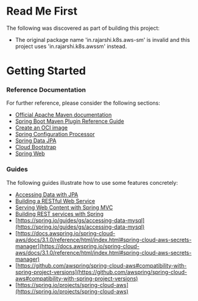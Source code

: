 # Read Me First
The following was discovered as part of building this project:

* The original package name 'in.rajarshi.k8s.aws-sm' is invalid and this project uses 'in.rajarshi.k8s.awssm' instead.

# Getting Started

### Reference Documentation
For further reference, please consider the following sections:

* [Official Apache Maven documentation](https://maven.apache.org/guides/index.html)
* [Spring Boot Maven Plugin Reference Guide](https://docs.spring.io/spring-boot/docs/3.2.2/maven-plugin/reference/html/)
* [Create an OCI image](https://docs.spring.io/spring-boot/docs/3.2.2/maven-plugin/reference/html/#build-image)
* [Spring Configuration Processor](https://docs.spring.io/spring-boot/docs/3.2.2/reference/htmlsingle/index.html#appendix.configuration-metadata.annotation-processor)
* [Spring Data JPA](https://docs.spring.io/spring-boot/docs/3.2.2/reference/htmlsingle/index.html#data.sql.jpa-and-spring-data)
* [Cloud Bootstrap](https://docs.spring.io/spring-cloud-commons/docs/current/reference/html/)
* [Spring Web](https://docs.spring.io/spring-boot/docs/3.2.2/reference/htmlsingle/index.html#web)

### Guides
The following guides illustrate how to use some features concretely:

* [Accessing Data with JPA](https://spring.io/guides/gs/accessing-data-jpa/)
* [Building a RESTful Web Service](https://spring.io/guides/gs/rest-service/)
* [Serving Web Content with Spring MVC](https://spring.io/guides/gs/serving-web-content/)
* [Building REST services with Spring](https://spring.io/guides/tutorials/rest/)
* [https://spring.io/guides/gs/accessing-data-mysql](https://spring.io/guides/gs/accessing-data-mysql)
* [https://docs.awspring.io/spring-cloud-aws/docs/3.1.0/reference/html/index.html#spring-cloud-aws-secrets-manager](https://docs.awspring.io/spring-cloud-aws/docs/3.1.0/reference/html/index.html#spring-cloud-aws-secrets-manager)
* [https://github.com/awspring/spring-cloud-aws#compatibility-with-spring-project-versions](https://github.com/awspring/spring-cloud-aws#compatibility-with-spring-project-versions)
* [https://spring.io/projects/spring-cloud-aws](https://spring.io/projects/spring-cloud-aws)
